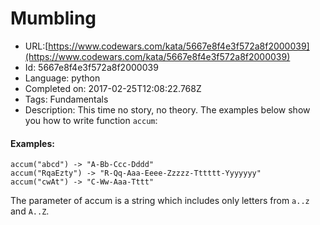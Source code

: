# Mumbling

 - URL:[https://www.codewars.com/kata/5667e8f4e3f572a8f2000039](https://www.codewars.com/kata/5667e8f4e3f572a8f2000039)
 - Id: 5667e8f4e3f572a8f2000039
 - Language: python
 - Completed on: 2017-02-25T12:08:22.768Z
 - Tags: Fundamentals
 - Description:
This time no story, no theory. The examples below show you how to write function `accum`:

#### Examples:
```
accum("abcd") -> "A-Bb-Ccc-Dddd"
accum("RqaEzty") -> "R-Qq-Aaa-Eeee-Zzzzz-Tttttt-Yyyyyyy"
accum("cwAt") -> "C-Ww-Aaa-Tttt"
```

The parameter of accum is a string which includes only letters from `a..z` and `A..Z`.





